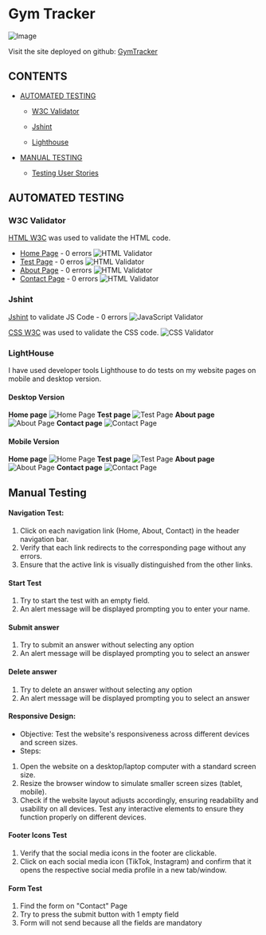 # Gym Tracker

![Image](assets/documentation/GymWorkoutamiresponsive.png)

Visit the site deployed on github: [GymTracker](https://slucaci.github.io/JavaScriptProject/index.html)

## CONTENTS

- [AUTOMATED TESTING](#AUTOMATED-TESTING)

  - [W3C Validator](#W3C-Validator)

  - [Jshint](#jshint)

  - [Lighthouse](#Lighthouse)

- [MANUAL TESTING](#MANUAL-TESTING)

  - [Testing User Stories](#Testing-User-Stories)

## AUTOMATED TESTING

### W3C Validator

[HTML W3C](https://validator.w3.org/) was used to validate the HTML code.

- [Home Page](https://slucaci.github.io/js-project/index.html) - 0 errors
  ![HTML Validator](assets/documentation/indexpagetest.png)
- [Test Page](https://slucaci.github.io/js-project/test.html) - 0 erros
  ![HTML Validator](assets/documentation/testpagetest.png)
- [About Page](https://slucaci.github.io/js-project/about.html) - 0 errors
  ![HTML Validator](assets/documentation/aboutpagetest.png)
- [Contact Page](https://slucaci.github.io/js-project/contact.html) - 0 errors
  ![HTML Validator](assets/documentation/contactpagetest.png)

### Jshint

[Jshint](https://jshint.com/) to validate JS Code - 0 errors
![JavaScript Validator](assets/documentation/jshint.png)

[ CSS W3C](https://jigsaw.w3.org/css-validator/) was used to validate the CSS code.
![CSS Validator](assets/documentation/cssvalidator.png)

### LightHouse

I have used developer tools Lighthouse to do tests on my website pages on mobile and desktop version.

#### Desktop Version

**Home page**
![Home Page](assets/documentation/indexdlh.png)
**Test page**
![Test Page](assets/documentation/testdlh.png)
**About page**
![About Page](assets/documentation/aboutdlh.png)
**Contact page**
![Contact Page](assets/documentation/contactdlh.png)

#### Mobile Version

**Home page**
![Home Page](assets/documentation/indexmlh.png)
**Test page**
![Test Page](assets/documentation/testmlh.png)
**About page**
![About Page](assets/documentation/aboutmlh.png)
**Contact page**
![Contact Page](assets/documentation/contactmlh.png)

## Manual Testing

#### Navigation Test:

1. Click on each navigation link (Home, About, Contact) in the header navigation bar.
2. Verify that each link redirects to the corresponding page without any errors.
3. Ensure that the active link is visually distinguished from the other links.

#### Start Test

1. Try to start the test with an empty field.
2. An alert message will be displayed prompting you to enter your name.

#### Submit answer

1. Try to submit an answer without selecting any option
2. An alert message will be displayed prompting you to select an answer

#### Delete answer

1. Try to delete an answer without selecting any option
2. An alert message will be displayed prompting you to select an answer

#### Responsive Design:

- Objective: Test the website's responsiveness across different devices and screen sizes.
- Steps:

1. Open the website on a desktop/laptop computer with a standard screen size.
2. Resize the browser window to simulate smaller screen sizes (tablet, mobile).
3. Check if the website layout adjusts accordingly, ensuring readability and usability on all devices.
   Test any interactive elements to ensure they function properly on different devices.

#### Footer Icons Test

1. Verify that the social media icons in the footer are clickable.
2. Click on each social media icon (TikTok, Instagram) and confirm that it opens the respective social media profile in a new tab/window.

#### Form Test

1. Find the form on "Contact" Page
2. Try to press the submit button with 1 empty field
3. Form will not send because all the fields are mandatory
